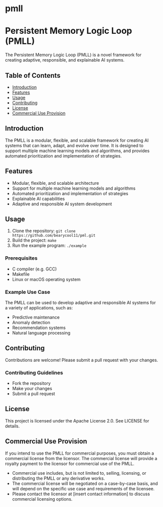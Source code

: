 # pmll
# Persistent Memory Logic Loop (PMLL)

The Persistent Memory Logic Loop (PMLL) is a novel framework for creating adaptive, responsible, and explainable AI systems.

## Table of Contents

* [Introduction](#introduction)
* [Features](#features)
* [Usage](#usage)
* [Contributing](#contributing)
* [License](#license)
* [Commercial Use Provision](#commercial-use-provision)

## Introduction

The PMLL is a modular, flexible, and scalable framework for creating AI systems that can learn, adapt, and evolve over time. It is designed to support multiple machine learning models and algorithms, and provides automated prioritization and implementation of strategies.

## Features

* Modular, flexible, and scalable architecture
* Support for multiple machine learning models and algorithms
* Automated prioritization and implementation of strategies
* Explainable AI capabilities
* Adaptive and responsible AI system development

## Usage

1. Clone the repository: `git clone https://github.com/bearycool11/pml.git`
2. Build the project: `make`
3. Run the example program: `./example`

### Prerequisites

* C compiler (e.g. GCC)
* Makefile
* Linux or macOS operating system

### Example Use Case

The PMLL can be used to develop adaptive and responsible AI systems for a variety of applications, such as:

* Predictive maintenance
* Anomaly detection
* Recommendation systems
* Natural language processing

## Contributing

Contributions are welcome! Please submit a pull request with your changes.

### Contributing Guidelines

* Fork the repository
* Make your changes
* Submit a pull request

## License

This project is licensed under the Apache License 2.0. See LICENSE for details.

## Commercial Use Provision

If you intend to use the PMLL for commercial purposes, you must obtain a commercial license from the licensor. The commercial license will provide a royalty payment to the licensor for commercial use of the PMLL.

* Commercial use includes, but is not limited to, selling, licensing, or distributing the PMLL or any derivative works.
* The commercial license will be negotiated on a case-by-case basis, and will depend on the specific use case and requirements of the licensee.
* Please contact the licensor at [insert contact information] to discuss commercial licensing options.
